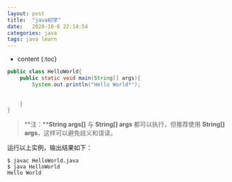 ```yaml
---
layout: post
title:  "java初学"
date:   2020-10-6 22:14:54
categories: java
tags: java learn
---
```


* content
{:toc}

```java
public class HelloWorld{
    public static void main(String[] args){
        System.out.println("Hello World*");
    
    
    }
}
```
> **注：****String args[]** 与 **String[] args** 都可以执行，但推荐使用 **String[] args**，这样可以避免歧义和误读。

运行以上实例，输出结果如下：

```
$ javac HelloWorld.java
$ java HelloWorld
Hello World
```
